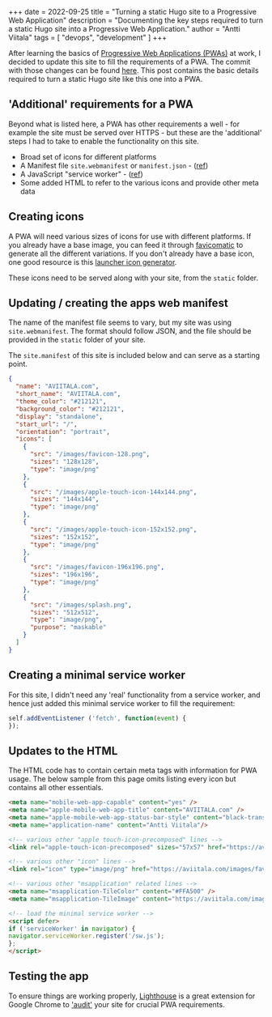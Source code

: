 +++ 
date = 2022-09-25
title = "Turning a static Hugo site to a Progressive Web Application"
description = "Documenting the key steps required to turn a static Hugo site into a Progressive Web Application."
author = "Antti Viitala"
tags = [
    "devops",
    "development"
]
+++

After learning the basics of [Progressive Web Applications (PWAs)](https://web.dev/progressive-web-apps/) at work, I decided to update this site to fill the requirements of a PWA. The commit with those changes can be found [here](https://github.com/Antvirf/antvirf.github.io/commit/01377e738439aedf72c4fd676f24234e31cfe7d9). This post contains the basic details required to turn a static Hugo site like this one into a PWA.

## 'Additional' requirements for a PWA

Beyond what is listed here, a PWA has other requirements a well - for example the site must be served over HTTPS - but these are the 'additional' steps I had to take to enable the functionality on this site.

* Broad set of icons for different platforms
* A Manifest file ```site.webmanifest``` or ```manifest.json``` - ([ref](https://web.dev/learn/pwa/web-app-manifest/))
* A JavaScript "service worker" - ([ref](https://web.dev/learn/pwa/service-workers/))
* Some added HTML to refer to the various icons and provide other meta data


## Creating icons

A PWA will need various sizes of icons for use with different platforms. If you already have a base image, you can feed it through [favicomatic](https://favicomatic.com/) to generate all the different variations. If you don't already have a base icon, one good resource is this [launcher icon generator](https://romannurik.github.io/AndroidAssetStudio/icons-launcher.html).

These icons need to be served along with your site, from the ```static``` folder.

## Updating / creating the apps web manifest

The name of the manifest file seems to vary, but my site was using ```site.webmanifest```. The format should follow JSON, and the file should be provided in the ```static``` folder of your site. 

The ```site.manifest``` of this site is included below and can serve as a starting point.

```json
{
  "name": "AVIITALA.com",
  "short_name": "AVIITALA.com",
  "theme_color": "#212121",
  "background_color": "#212121",
  "display": "standalone",
  "start_url": "/",
  "orientation": "portrait",
  "icons": [
    {
      "src": "/images/favicon-128.png",
      "sizes": "128x128",
      "type": "image/png"
    },
    {
      "src": "/images/apple-touch-icon-144x144.png",
      "sizes": "144x144",
      "type": "image/png"
    },
    {
      "src": "/images/apple-touch-icon-152x152.png",
      "sizes": "152x152",
      "type": "image/png"
    },
    {
      "src": "/images/favicon-196x196.png",
      "sizes": "196x196",
      "type": "image/png"
    },
    {
      "src": "/images/splash.png",
      "sizes": "512x512",
      "type": "image/png",
      "purpose": "maskable"
    }
  ]
}  
```

## Creating a minimal service worker

For this site, I didn't need any 'real' functionality from a service worker, and hence just added this minimal service worker to fill the requirement:

```javascript
self.addEventListener ('fetch', function(event) {
});
```

## Updates to the HTML

The HTML code has to contain certain meta tags with information for PWA usage. The below sample from this page omits listing every icon but contains all other essentials.

```html
<meta name="mobile-web-app-capable" content="yes" />
<meta name="apple-mobile-web-app-title" content="AVIITALA.com" />
<meta name="apple-mobile-web-app-status-bar-style" content="black-translucent" />
<meta name="application-name" content="Antti Viitala"/>

<!-- various other "apple touch-icon-precomposed" lines -->
<link rel="apple-touch-icon-precomposed" sizes="57x57" href="https://aviitala.com/images/apple-touch-icon-57x57.png" />

<!-- various other "icon" lines -->
<link rel="icon" type="image/png" href="https://aviitala.com/images/favicon-196x196.png" sizes="196x196" />

<!-- various other "msapplication" related lines -->
<meta name="msapplication-TileColor" content="#FFA500" />
<meta name="msapplication-TileImage" content="https://aviitala.com/images/mstile-144x144.png" />

<!-- load the minimal service worker -->
<script defer>
if ('serviceWorker' in navigator) {
navigator.serviceWorker.register('/sw.js');
};
</script>
```

## Testing the app

To ensure things are working properly, [Lighthouse](https://chrome.google.com/webstore/detail/lighthouse/blipmdconlkpinefehnmjammfjpmpbjk?hl=en) is a great extension for Google Chrome to ['audit'](https://web.dev/lighthouse-pwa/) your site for crucial PWA requirements.

